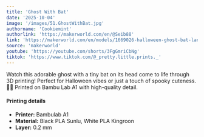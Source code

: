 ```yaml
---
title: 'Ghost With Bat'
date: '2025-10-04'
image: '/images/51.GhostWithBat.jpg'
authorname: 'Cookiemint'
authorlink: 'https://makerworld.com/en/@Seib88'
link: 'https://makerworld.com/en/models/1669026-halloween-ghost-bat-lantern-ornament#profileId-1766759'
source: 'makerworld'
youtube: 'https://youtube.com/shorts/3FgGmriCbNg'
tiktok: 'https://www.tiktok.com/@_pretty.little.prints._'
---
```


Watch this adorable ghost with a tiny bat on its head come to life through 3D printing!
Perfect for Halloween vibes or just a touch of spooky cuteness. 🎃👻
Printed on Bambu Lab A1 with high-quality detail.

#### Printing details
- **Printer:** Bambulab A1
- **Material:** Black PLA Sunlu, White PLA Kingroon
- **Layer:** 0.2 mm
